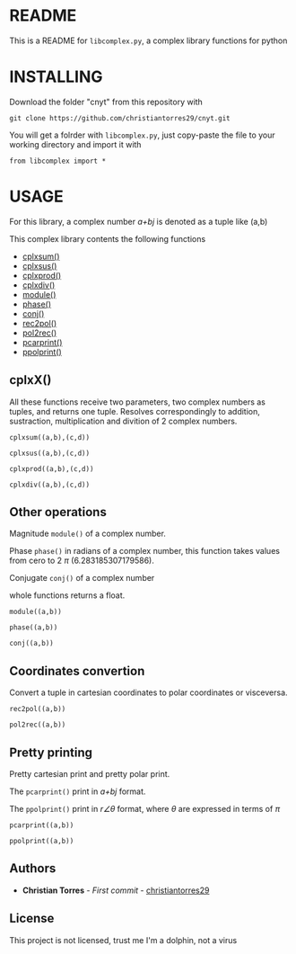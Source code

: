 # README

This is a README for `libcomplex.py`, a complex library functions for python

INSTALLING
==========

Download the folder "cnyt" from this repository with
```
git clone https://github.com/christiantorres29/cnyt.git
```
You will get a folrder with `libcomplex.py`, just copy-paste the file to your working directory and import it with

```
from libcomplex import *
```
USAGE
======
For this library, a complex number *a+bj* is denoted as a tuple like (a,b)

This complex library contents the following functions

* [cplxsum()](#cplxx)
* [cplxsus()](##cplxX())
* [cplxprod()](##cplxX())
* [cplxdiv()](##cplxX())
* [module()](##Other-operations)
* [phase()](##Other-operations)
* [conj()](##Other-operations)
* [rec2pol()](##Coordinates-convertion)
* [pol2rec()](##Coordinates-convertion)
* [pcarprint()](##Pretty-printing)
* [ppolprint()](##Pretty-printing)

## cplxX()
All these functions receive two parameters, two complex numbers as tuples, and returns one tuple. 
Resolves correspondingly to addition, sustraction, multiplication and divition of 2 complex numbers. 

```
cplxsum((a,b),(c,d))

cplxsus((a,b),(c,d))

cplxprod((a,b),(c,d))

cplxdiv((a,b),(c,d))
```
## Other operations
Magnitude `module()` of a complex number. 

Phase `phase()` in radians of a complex number, this function takes values from cero to 2 $\pi$ (6.283185307179586).

Conjugate `conj()` of a complex number

whole functions returns a float.
```
module((a,b))

phase((a,b))

conj((a,b))
```
## Coordinates convertion
Convert a tuple in cartesian coordinates to polar coordinates or visceversa.

```
rec2pol((a,b))

pol2rec((a,b))
```
## Pretty printing
Pretty cartesian print and pretty polar print.

The `pcarprint()` print in *a+bj* format.

The `ppolprint()` print in *r∠$\theta$* format, where $\theta$ are expressed in terms of $\pi$

```
pcarprint((a,b))

ppolprint((a,b))
```

## Authors

* **Christian Torres** - *First commit* - [christiantorres29](https://github.com/christiantorres29/cnyt)

## License

This project is not licensed, trust me I'm a dolphin, not a virus



